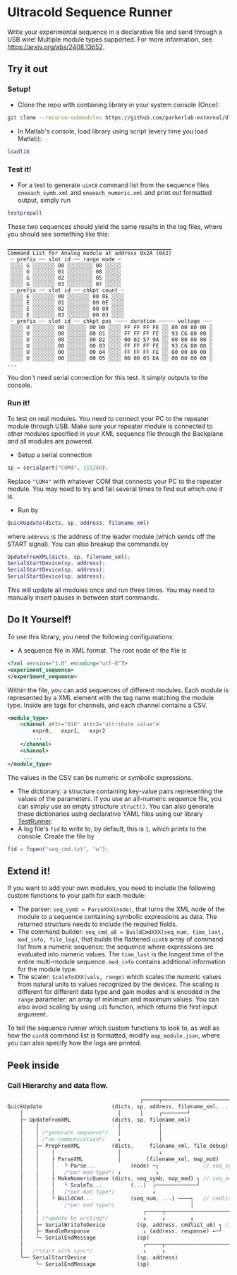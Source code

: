 # Ultracold Sequence Runner
Write your experimental sequence in a declarative file and send through a USB wire! 
Multiple module types supported.
For more information, see https://arxiv.org/abs/2408.13652.
## Try it out
### Setup!
- Clone the repo with containing library in your system console (Once):
```bash
git clone --recurse-submodules https://github.com/parkerlab-external/UltracoldSequenceRunner.git.
```
- In Matlab's console, load library using script (every time you load Matlab):
```matlab
loadlib
```
### Test it!
- For a test to generate `uint8` command list from the sequence files `oneeach_symb.xml` and `oneeach_numeric.xml` and print out formatted output, simply run
```matlab
testprepall
```
These two sequences should yield the same results in the log files, where you should see something like this:
```
▁▁▁▁▁▁▁▁▁▁▁▁▁▁▁▁▁▁▁▁▁▁▁▁▁▁▁▁▁▁▁▁▁▁▁▁▁▁▁▁▁▁▁▁▁▁▁▁▁▁▁▁ 
Command List for Analog module at address 0x2A (042) 
 ┄ prefix ┄┄ slot id ┄┄ range mode ┄
 ░░░░ G ░░░░░░░ 00 ░░░░░░░░ 08 ░░░░░
 ░░░░ G ░░░░░░░ 01 ░░░░░░░░ 08 ░░░░░
 ░░░░ G ░░░░░░░ 02 ░░░░░░░░ 05 ░░░░░
 ░░░░ G ░░░░░░░ 03 ░░░░░░░░ 07 ░░░░░
 ┄ prefix ┄┄ slot id ┄┄ chkpt count ┄
 ░░░░ E ░░░░░░░ 00 ░░░░░░░ 00 0E ░░░░
 ░░░░ E ░░░░░░░ 01 ░░░░░░░ 00 0E ░░░░
 ░░░░ E ░░░░░░░ 02 ░░░░░░░ 00 09 ░░░░
 ░░░░ E ░░░░░░░ 03 ░░░░░░░ 00 03 ░░░░
 ┄ prefix ┄┄ slot id ┄┄ chkpt pos ┄┄┄┄ duration ┄┄┄┄┄ voltage ┄┄┄
 ░░░░ U ░░░░░░░ 00 ░░░░░░ 00 00 ░░░░ FF FF FF FE ░░ 80 00 80 00 ░
 ░░░░ U ░░░░░░░ 00 ░░░░░░ 00 01 ░░░░ FF FF FF FE ░░ 93 C6 80 00 ░
 ░░░░ U ░░░░░░░ 00 ░░░░░░ 00 02 ░░░░ 00 02 57 9A ░░ 00 00 00 00 ░
 ░░░░ U ░░░░░░░ 00 ░░░░░░ 00 03 ░░░░ FF FF FF FE ░░ 93 C6 80 00 ░
 ░░░░ U ░░░░░░░ 00 ░░░░░░ 00 04 ░░░░ FF FF FF FE ░░ 80 00 80 00 ░
 ░░░░ U ░░░░░░░ 00 ░░░░░░ 00 05 ░░░░ 00 00 05 DA ░░ 00 00 00 00 ░
...
```
You don't need serial connection for this test. It simply outputs to the console.
### Run it!
To test on real modules. You need to connect your PC to the repeater module through USB. Make sure your repeater module is connected to other modules specified in your XML sequence file through the Backplane and all modules are powered. 
- Setup a serial connection
```matlab
sp = serialport("COM4", 115200); 
```
Replace `"COM4"` with whatever COM that connects your PC to the repeater module. You may need to try and fail several times to find out which one it is.
- Run by 
```matlab
QuickUpdate(dicts, sp, address, filename_xml)
```
where `address` is the address of the leader module (which sends off the START signal). You can also breakup the commands by
```matlab
UpdateFromXML(dicts, sp, filename_xml);
SerialStartDevice(sp, address);
SerialStartDevice(sp, address);
SerialStartDevice(sp, address);
```
This will update all modules once and run three times. You may need to manually insert pauses in between start commands.
## Do It Yourself!
To use this library, you need the following configurations:
- A sequence file in XML format. The root node of the file is
```xml
<?xml version="1.0" encoding="utf-8"?>
<experiment_sequence>
</experiment_sequence>
```
Within the file, you can add sequences of different modules. Each module is represented by a XML element with the tag name matching the module type. Inside are tags for channels, and each channel contains a CSV.
```xml
<module_type>
    <channel attr="010" attr2="attribute value">
        expr0,   expr1,   expr2
        ...
    </channel>
    <channel>
     ...
</module_type>
```
The values in the CSV can be numeric or symbolic expressions.
- The dictionary: a structure containing key-value pairs representing the values of the parameters. If you use an all-numeric sequence file, you can simply use an empty structure `struct()`. You can also generate these dictionaries using declarative YAML files using our library [TestRunner](https://github.com/KySpace/TestRunner/).
- A log file's `fid` to write to, by default, this is `1`, which prints to the console. Create the file by
```matlab
fid = fopen("seq_cmd.txt", "w");
```
## Extend it!
If you want to add your own modules, you need to include the following custom functions to your path for each module:
- The parser: `seq_symb = ParseXXX(node)`, that turns the XML node of the module to a sequence containing symbolic expressions as data. The returned structure needs to include the required fields.
- The command builder: `seq_cmd_u8 = BuildCmdXXX(seq_num, time_last, mod_info, file_log)`, that builds the flattened `uint8` array of command list from a numeric sequence: the sequence where expressions are evaluated into numeric values. The `time_last` is the longest time of the entire multi-module sequence. `mod_info` contains additional information for the module type.
- The scaler: `ScaleToXXX(vals, range)` which scales the numeric values from natural units to values recognized by the devices. The scaling is different for different data type and gain modes and is encoded in the `range` parameter: an array of minimum and maximum values. You can also avoid scaling by using `id1` function, which returns the first input argument.

To tell the sequence runner which custom functions to look to, as well as how the `uint8` command list is formatted, modify `map_module.json`, where you can also specify how the logs are printed.
## Peek inside
### Call Hierarchy and data flow.
```rust
                                          ┌─────┬────────────────────────┐ // The address of the Leader
QuickUpdate                      (dicts, sp, address, filename_xml, ...) │
    │                              │      │     ┌────────┘               │
    ├─ UpdateFromXML             (dicts, sp, filename_xml)               │
    │    │                         │            │                        │
    │    │ /*generate sequence*/   │            │                        │
    │    │ /*no communication*/    ↓            │                        │
    │    ├─ PrepFromXML          (dicts,     filename_xml, file_debug)   │    
    │    │    │                    │            ↓                        │
    │    │    ├ ParseXML           │        (filename_xml, map_mod)      │    
    │    │    │   └ Parse...           (node) ─┐              // seq_symb : sequence with symbolic values   
    │    │    │   /*per mod type*/ ↓           ↓                         │    
    │    │    ├ MakeNumericQueue (dicts, seq_symb, map_mod) ┐ // seq_num : sequence with numeric values    
    │    │    │   └ ScaleTo...         (...)  ┌─────────────┘            │  
    │    │    │   /*per mod type*/            ↓                          │
    │    │    └ BuildCmd...            (seq_num, ...) ────┐   // cmdlist_u8 : sequence converted to uint8 array, log is printed here
    │    │        /*per mod type*/                        │              │
    │    │                                 ┌─────┬───────────────────────┤ 
    │    │ /*update by writing*/           ↓     ↓        ↓              │
    │    ├─ SerialWriteToDevice          (sp, address, cmdlist_u8) ┐ // response : containing the response type    
    │    ├─ HandleResponse                 ↓ (address, response) ←─┘     │               
    │    └─ SerialEndMessage             (sp)                            │ 
    │                                      ┌─────┬───────────────────────┘                      
    │   /*start with sync*/                ↓     ↓                          
    └── SerialStartDevice                (sp, address)                                      
         └─ SerialEndMessage             (sp)
```
